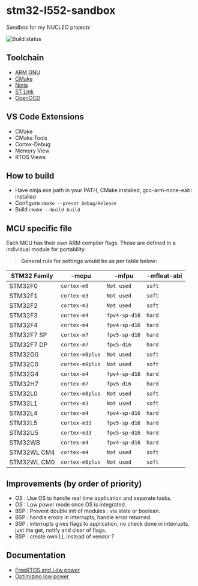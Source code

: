 # stm32-l552-sandbox
Sandbox for my NUCLEO projects

![Build status](https://github.com/frchp/stm32-l552-sandbox/actions/workflows/actions.yml/badge.svg)

## Toolchain
- [ARM GNU](https://developer.arm.com/downloads/-/arm-gnu-toolchain-downloads)
- [CMake](https://cmake.org/download/)
- [Ninja](https://github.com/ninja-build/ninja/releases)
- [ST Link](https://www.st.com/en/development-tools/stm32cubeprog.html)
- [OpenOCD](https://packages.msys2.org/packages/mingw-w64-x86_64-openocd)

## VS Code Extensions

- CMake
- CMake Tools
- Cortex-Debug
- Memory View
- RTOS Views

## How to build
 - Have ninja.exe path in your PATH, CMake installed, gcc-arm-none-eabi installed
 - Configure 
```cmake --preset Debug/Release```
 - Build
```cmake --build build```

## MCU specific file

Each MCU has their own ARM compiler flags. Those are defined in a individual module for portability.
> **General rule for settings would be as per table below:**

| STM32 Family | -mcpu           | -mfpu         | -mfloat-abi |
| ------------ | --------------- | ------------- | ----------- |
| STM32F0      | `cortex-m0`     | `Not used`    | `soft`      |
| STM32F1      | `cortex-m3`     | `Not used`    | `soft`      |
| STM32F2      | `cortex-m3`     | `Not used`    | `soft`      |
| STM32F3      | `cortex-m4`     | `fpv4-sp-d16` | `hard`      |
| STM32F4      | `cortex-m4`     | `fpv4-sp-d16` | `hard`      |
| STM32F7 SP   | `cortex-m7`     | `fpv5-sp-d16` | `hard`      |
| STM32F7 DP   | `cortex-m7`     | `fpv5-d16`    | `hard`      |
| STM32G0      | `cortex-m0plus` | `Not used`    | `soft`      |
| STM32C0      | `cortex-m0plus` | `Not used`    | `soft`      |
| STM32G4      | `cortex-m4`     | `fpv4-sp-d16` | `hard`      |
| STM32H7      | `cortex-m7`     | `fpv5-d16`    | `hard`      |
| STM32L0      | `cortex-m0plus` | `Not used`    | `soft`      |
| STM32L1      | `cortex-m3`     | `Not used`    | `soft`      |
| STM32L4      | `cortex-m4`     | `fpv4-sp-d16` | `hard`      |
| STM32L5      | `cortex-m33`    | `fpv5-sp-d16` | `hard`      |
| STM32U5      | `cortex-m33`    | `fpv5-sp-d16` | `hard`      |
| STM32WB      | `cortex-m4`     | `fpv4-sp-d16` | `hard`      |
| STM32WL CM4  | `cortex-m4`     | `Not used`    | `soft`      |
| STM32WL CM0  | `cortex-m0plus` | `Not used`    | `soft`      |

## Improvements (by order of priority)
 - OS : Use OS to handle real time application and separate tasks.
 - OS : Low power mode once OS is integrated.
 - BSP : Prevent double init of modules : via state or boolean.
 - BSP : handle errors in interrupts, handle error returned.
 - BSP : interrupts gives flags to application, no check done in interrupts, just the get, notify and clear of flags.
 - BSP : create own LL instead of vendor ?

## Documentation
 - [FreeRTOS and Low power](https://www.freertos.org/low-power-ARM-cortex-rtos)
 - [Optimizing low power](https://mcuoneclipse.com/2024/05/22/low-power-optimization-techniques-for-arm-cortex-m0-microcontrollers/)
